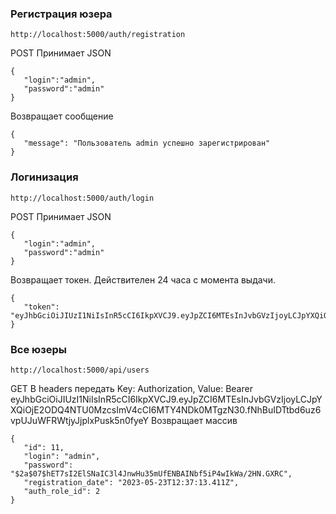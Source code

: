 ### Регистрация юзера
```http://localhost:5000/auth/registration```

POST
Принимает JSON 
```
{
   "login":"admin",
   "password":"admin"
}
```

Возвращает сообщение
```
{
   "message": "Пользователь admin успешно зарегистрирован"
}
```

### Логинизация
```http://localhost:5000/auth/login```

POST
Принимает JSON 
```
{
   "login":"admin",
   "password":"admin"
}
```

Возвращает токен. Действителен 24 часа с момента выдачи.
```
{
   "token": "eyJhbGciOiJIUzI1NiIsInR5cCI6IkpXVCJ9.eyJpZCI6MTEsInJvbGVzIjoyLCJpYXQiOjE2ODQ4NTU0MzcsImV4cCI6MTY4NDk0MTgzN30.fNhBuIDTtbd6uz6vpUJuWFRWtjyJjplxPusk5n0fyeY"
}
```

### Все юзеры
```http://localhost:5000/api/users```

GET
В headers передать Key: Authorization, Value: Bearer eyJhbGciOiJIUzI1NiIsInR5cCI6IkpXVCJ9.eyJpZCI6MTEsInJvbGVzIjoyLCJpYXQiOjE2ODQ4NTU0MzcsImV4cCI6MTY4NDk0MTgzN30.fNhBuIDTtbd6uz6vpUJuWFRWtjyJjplxPusk5n0fyeY
Возвращает массив
```
{
   "id": 11,
   "login": "admin",
   "password": "$2a$07$hET7sI2ElSNaIC3l4JnwHu35mUfENBAINbf5iP4wIkWa/2HN.GXRC",
   "registration_date": "2023-05-23T12:37:13.411Z",
   "auth_role_id": 2
}
```